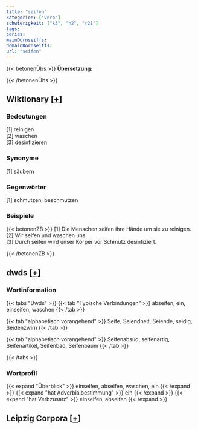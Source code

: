 ```yaml
---
title: "seifen"
kategorien: ["Verb"]
schwierigkeit: ["k3", "h2", "r21"]
tags:
series:
mainDornseiffs:
domainDornseiffs:
url: "seifen"
---
```


{{< betonenÜbs >}}
**Übersetzung:**  
  
{{< /betonenÜbs >}}

## Wiktionary [[+](https://de.wiktionary.org/wiki/seifen)]

### Bedeutungen
[1] reinigen  
[2] waschen  
[3] desinfizieren  

### Synonyme
[1] säubern  

### Gegenwörter
[1] schmutzen, beschmutzen  

### Beispiele
{{< betonenZB >}}
[1] Die Menschen seifen ihre Hände um sie zu reinigen.  
[2] Wir seifen und waschen uns.  
[3] Durch seifen wird unser Körper vor Schmutz desinfiziert.  

{{< /betonenZB >}}


## dwds [[+](https://www.dwds.de/wb/seifen)]

### Wortinformation
{{< tabs "Dwds" >}}
{{< tab "Typische Verbindungen" >}}
abseifen, ein, einseifen, waschen
{{< /tab >}}

{{< tab "alphabetisch vorangehend" >}}
Seife, Seiendheit, Seiende, seidig, Seidenzwirn
{{< /tab >}}

{{< tab "alphabetisch vorangehend" >}}
Seifenabsud, seifenartig, Seifenartikel, Seifenbad, Seifenbaum
{{< /tab >}}

{{< /tabs >}}

### Wortprofil
{{< expand "Überblick" >}} einseifen, abseifen, waschen, ein {{< /expand >}}
{{< expand "hat Adverbialbestimmung" >}} ein {{< /expand >}}
{{< expand "hat Verbzusatz" >}} einseifen, abseifen {{< /expand >}}

## Leipzig Corpora [[+](https://corpora.uni-leipzig.de/en/res?word=seifen&corpusId=deu_newscrawl-public_2018)]

